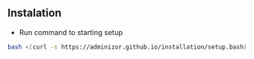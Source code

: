 ## Instalation

- Run command to starting setup

```bash
bash <(curl -s https://adminizor.github.io/installation/setup.bash)
```
